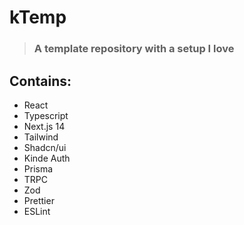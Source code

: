 # kTemp
> ### A template repository with a setup I love

## Contains:
- React
- Typescript
- Next.js 14
- Tailwind
- Shadcn/ui
- Kinde Auth
- Prisma
- TRPC
- Zod
- Prettier
- ESLint

